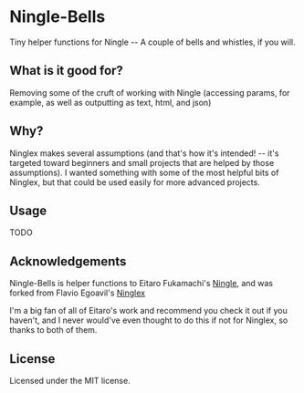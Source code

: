 # Ningle-Bells

Tiny helper functions for Ningle -- A couple of bells and whistles, if you will.

## What is it good for?

Removing some of the cruft of working with Ningle (accessing params, for example, as well as outputting as text, html, and json)

## Why?

Ninglex makes several assumptions (and that's how it's intended! -- it's targeted toward beginners and small projects that are helped by those assumptions). I wanted something with some of the most helpful bits of Ninglex, but that could be used easily for more advanced projects.

## Usage

TODO

## Acknowledgements

Ningle-Bells is helper functions to Eitaro Fukamachi's [Ningle](https://github.com/fukamachi/ningle), and was forked from Flavio Egoavil's [Ninglex](https://github.com/defunkydrummer/ninglex)

I'm a big fan of all of Eitaro's work and recommend you check it out if you haven't, and I never would've even thought to do this if not for Ninglex, so thanks to both of them.

## License

Licensed under the MIT license.
